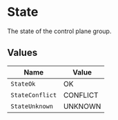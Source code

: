 # State

The state of the control plane group.


## Values

| Name            | Value           |
| --------------- | --------------- |
| `StateOk`       | OK              |
| `StateConflict` | CONFLICT        |
| `StateUnknown`  | UNKNOWN         |